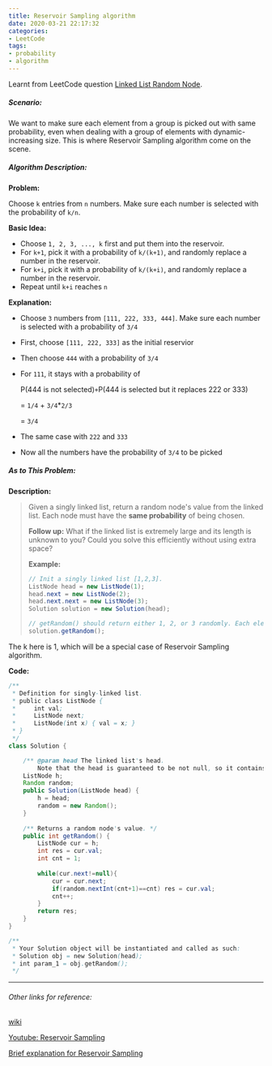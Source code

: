 ```yaml
---
title: Reservoir Sampling algorithm
date: 2020-03-21 22:17:32
categories:
- LeetCode
tags: 
- probability
- algorithm
---
```


Learnt from LeetCode question [Linked List Random Node](<https://leetcode.com/problems/linked-list-random-node/>). 

##### Scenario:

 We want to make sure each element from a group is picked out with same probability, even when dealing with a group of elements with dynamic-increasing size. This is where Reservoir Sampling algorithm come on the scene.



##### Algorithm Description:

**Problem:**

Choose `k` entries from `n` numbers. Make sure each number is selected with the probability of `k/n`.

**Basic Idea:**

* Choose `1, 2, 3, ..., k` first and put them into the reservoir.
* For `k+1`, pick it with a probability of `k/(k+1)`, and randomly replace a number in the reservoir.
* For `k+i`, pick it with a probability of `k/(k+i)`, and randomly replace a number in the reservoir.
* Repeat until `k+i` reaches `n`

**Explanation:**

* Choose `3` numbers from `[111, 222, 333, 444]`. Make sure each number is selected with a probability of `3/4`

* First, choose `[111, 222, 333]` as the initial reservior

* Then choose `444` with a probability of `3/4`

* For `111`, it stays with a probability of

  P(444 is not selected)` + `P(444 is selected but it replaces 222 or 333)

  = `1/4` + `3/4`*`2/3`

  = `3/4`

* The same case with `222` and `333`

* Now all the numbers have the probability of `3/4` to be picked



##### As to This Problem:

**Description:**

>Given a singly linked list, return a random node's value from the linked list. Each node must have the **same probability** of being chosen.
>
>**Follow up:**
>What if the linked list is extremely large and its length is unknown to you? Could you solve this efficiently without using extra space?
>
>**Example:**
>
>```java
>// Init a singly linked list [1,2,3].
>ListNode head = new ListNode(1);
>head.next = new ListNode(2);
>head.next.next = new ListNode(3);
>Solution solution = new Solution(head);
>
>// getRandom() should return either 1, 2, or 3 randomly. Each element should have equal probability of returning.
>solution.getRandom();
>```

The k here is 1, which will be a special case of Reservoir Sampling algorithm.

**Code:**

```java
/**
 * Definition for singly-linked list.
 * public class ListNode {
 *     int val;
 *     ListNode next;
 *     ListNode(int x) { val = x; }
 * }
 */
class Solution {

    /** @param head The linked list's head.
        Note that the head is guaranteed to be not null, so it contains at least one node. */
    ListNode h;
    Random random;
    public Solution(ListNode head) {
        h = head;
        random = new Random();
    }
    
    /** Returns a random node's value. */
    public int getRandom() {
        ListNode cur = h;
        int res = cur.val;
        int cnt = 1;
        
        while(cur.next!=null){
            cur = cur.next;
            if(random.nextInt(cnt+1)==cnt) res = cur.val;
            cnt++;
        }
        return res;
    }
}

/**
 * Your Solution object will be instantiated and called as such:
 * Solution obj = new Solution(head);
 * int param_1 = obj.getRandom();
 */
```



---

###### Other links for reference:

[wiki](<https://en.wikipedia.org/wiki/Reservoir_sampling>)

[Youtube: Reservoir Sampling](<https://www.youtube.com/watch?v=A1iwzSew5QY>)

[Brief explanation for Reservoir Sampling](<https://leetcode.com/problems/linked-list-random-node/discuss/85659/Brief-explanation-for-Reservoir-Sampling>)

